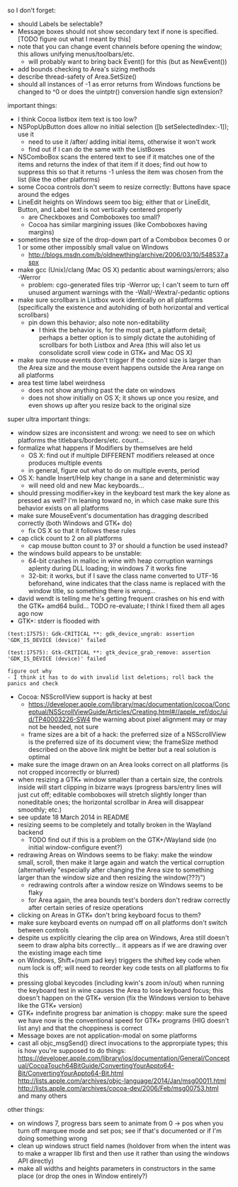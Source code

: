 so I don't forget:
- should Labels be selectable?
- Message boxes should not show secondary text if none is specified. [TODO figure out what I meant by this]
- note that you can change event channels before opening the window; this allows unifying menus/toolbars/etc.
	- will probably want to bring back Event() for this (but as NewEvent())
- add bounds checking to Area's sizing methods
- describe thread-safety of Area.SetSize()
- should all instances of -1 as error returns from Windows functions be changed to ^0 or does the uintptr() conversion handle sign extension?

important things:
- I think Cocoa listbox item text is too low?
- NSPopUpButton does allow no initial selection ([b setSelectedIndex:-1]); use it
	- need to use it /after/ adding initial items, otherwise it won't work
	- find out if I can do the same with the ListBoxes
- NSComboBox scans the entered text to see if it matches one of the items and returns the index of that item if it does; find out how to suppress this so that it returns -1 unless the item was chosen from the list (like the other platforms)
- some Cocoa controls don't seem to resize correctly: Buttons have space around the edges
- LineEdit heights on Windows seem too big; either that or LineEdit, Button, and Label text is not vertically centered properly
	- are Checkboxes and Comboboxes too small?
	- Cocoa has similar margining issues (like Comboboxes having margins)
- sometimes the size of the drop-down part of a Combobox becomes 0 or 1 or some other impossibly small value on Windows
	- http://blogs.msdn.com/b/oldnewthing/archive/2006/03/10/548537.aspx
- make gcc (Unix)/clang (Mac OS X) pedantic about warnings/errors; also -Werror
	- problem: cgo-generated files trip -Werror up; I can't seem to turn off unused argument warnings with the -Wall/-Wextra/-pedantic options
- make sure scrollbars in Listbox work identically on all platforms (specifically the existence and autohiding of both horizontal and vertical scrollbars)
	- pin down this behavior; also note non-editability
		- I think the behavior is, for the most part, a platform detail; perhaps a better option is to simply dictate the autohiding of scrollbars for both Listbox and Area (this will also let us consolidate scroll view code in GTK+ and Mac OS X)
- make sure mouse events don't trigger if the control size is larger than the Area size and the mouse event happens outside the Area range on all platforms
- area test time label weirdness
	- does not show anything past the date on windows
	- does not show initially on OS X; it shows up once you resize, and even shows up after you resize back to the original size

super ultra important things:
- window sizes are inconsistent and wrong: we need to see on which platforms the titlebars/borders/etc. count...
- formalize what happens if Modifiers by themselves are held
	- OS X: find out if multiple DIFFERENT modifiers released at once produces multiple events
	- in general, figure out what to do on multiple events, period
- OS X: handle Insert/Help key change in a sane and deterministic way
	- will need old and new Mac keyboards...
- should pressing modifier+key in the keyboard test mark the key alone as pressed as well? I'm leaning toward no, in which case make sure this behavior exists on all platforms
- make sure MouseEvent's documentation has dragging described correctly (both Windows and GTK+ do)
	- fix OS X so that it follows these rules
- cap click count to 2 on all platforms
	- cap mouse button count to 3? or should a function be used instead?
- the windows build appears to be unstable:
	- 64-bit crashes in malloc in wine with heap corruption warnings aplenty during DLL loading; in windows 7 it works fine
	- 32-bit: it works, but if I save the class name converted to UTF-16 beforehand, wine indicates that the class name is replaced with the window title, so something there is wrong...
- david wendt is telling me he's getting frequent crashes on his end with the GTK+ amd64 build...
	TODO re-evaluate; I think I fixed them all ages ago now
- GTK+: stderr is flooded with
```
(test:17575): Gdk-CRITICAL **: gdk_device_ungrab: assertion 'GDK_IS_DEVICE (device)' failed

(test:17575): Gtk-CRITICAL **: gtk_device_grab_remove: assertion 'GDK_IS_DEVICE (device)' failed
```
	figure out why
	- I think it has to do with invalid list deletions; roll back the panics and check
- Cocoa: NSScrollView support is hacky at best
	- https://developer.apple.com/library/mac/documentation/cocoa/Conceptual/NSScrollViewGuide/Articles/Creating.html#//apple_ref/doc/uid/TP40003226-SW4 the warning about pixel alignment may or may not be heeded, not sure
	- frame sizes are a bit of a hack: the preferred size of a NSScrollView is the preferred size of its document view; the frameSize method described on the above link might be better but a real solution is optimal
- make sure the image drawn on an Area looks correct on all platforms (is not cropped incorrectly or blurred)
- when resizing a GTK+ window smaller than a certain size, the controls inside will start clipping in bizarre ways (progress bars/entry lines will just cut off; editable comboboxes will stretch slightly longer than noneditable ones; the horizontal scrollbar in Area will disappear smoothly; etc.)
- see update 18 March 2014 in README
- resizing seems to be completely and totally broken in the Wayland backend
	- TODO find out if this is a problem on the GTK+/Wayland side (no initial window-configure event?)
- redrawing Areas on Windows seems to be flaky: make the window small, scroll, then make it large again and watch the vertical corruption (alternatively "especially after changing the Area size to something larger than the window size and then resizing the window(???)")
	- redrawing controls after a window resize on Windows seems to be flaky
	- for Area again, the area bounds test's borders don't redraw correctly after certain series of resize operations
- clicking on Areas in GTK+ don't bring keyboard focus to them?
- make sure keyboard events on numpad off on all platforms don't switch between controls
- despite us explicitly clearing the clip area on Windows, Area still doesn't seem to draw alpha bits correctly... it appears as if we are drawing over the existing image each time
- on Windows, Shift+(num pad key) triggers the shifted key code when num lock is off; will need to reorder key code tests on all platforms to fix this
- pressing global keycodes (including kwin's zoom in/out) when running the keyboard test in wine causes the Area to lose keyboard focus; this doesn't happen on the GTK+ version (fix the Windows version to behave like the GTK+ version)
- GTK+ indefinite progress bar animation is choppy: make sure the speed we have now is the conventional speed for GTK+ programs (HIG doesn't list any) and that the choppiness is correct
- Message boxes are not application-modal on some platforms
- cast all objc_msgSend() direct invocations to the approrpiate types; this is how you're supposed to do things: https://developer.apple.com/library/ios/documentation/General/Conceptual/CocoaTouch64BitGuide/ConvertingYourAppto64-Bit/ConvertingYourAppto64-Bit.html http://lists.apple.com/archives/objc-language/2014/Jan/msg00011.html http://lists.apple.com/archives/cocoa-dev/2006/Feb/msg00753.html and many others

other things:
- on windows 7, progress bars seem to animate from 0 -> pos when you turn off marquee mode and set pos; see if that's documented or if I'm doing something wrong
- clean up windows struct field names (holdover from when the intent was to make a wrapper lib first and then use it rather than using the windows API directly)
- make all widths and heights parameters in constructors in the same place (or drop the ones in Window entirely?)
